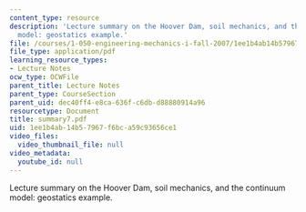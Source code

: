 ```yaml
---
content_type: resource
description: 'Lecture summary on the Hoover Dam, soil mechanics, and the continuum
  model: geostatics example.'
file: /courses/1-050-engineering-mechanics-i-fall-2007/1ee1b4ab14b57967f6bca59c93656ce1_summary7.pdf
file_type: application/pdf
learning_resource_types:
- Lecture Notes
ocw_type: OCWFile
parent_title: Lecture Notes
parent_type: CourseSection
parent_uid: dec40ff4-e8ca-636f-c6db-d88880914a96
resourcetype: Document
title: summary7.pdf
uid: 1ee1b4ab-14b5-7967-f6bc-a59c93656ce1
video_files:
  video_thumbnail_file: null
video_metadata:
  youtube_id: null
---
```

Lecture summary on the Hoover Dam, soil mechanics, and the continuum model: geostatics example.

